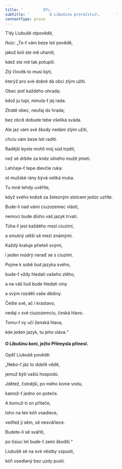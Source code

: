 ```yaml
---
title: '         IV\.       '
subtitle: '         O Libušinu proročství\.       '
contentType: prose
---
```


<section>

T’dy Liubušě otpovědě,

řkúc: „To-ť vám beze lsti povědě,

jakož koli ste mě uhanili,

kdež ste mě tak potupili.

Zlý člověk to musí býti,

kterýž pro své dobré dá obci zlým užiti.

Obec jesť každého ohrada;

kdož ju tupí, minula-ť jej rada.

Ztratě obec, neufaj do hrada;

bez obcě dobude tebe všeliká sváda.

Ale jaz vám své škody nedám zlým užiti,

chciu vám beze lsti raditi.

Radější byste mohli mój súd trpěti,

než sě drbíte za kněz silného mužě jmieti.

Lehčeje-ť tepe dievčie ruka:

ot mužské rány bývá veliká muka.

Tu mně tehdy uvěříte,

když svého knězě za železným stolcem jedúc uzříte.

Bude-li nad vámi ciuzozemec vlásti,

nemoci bude dlúho váš jazyk trvati.

Túha-ť jest každého mezi ciuzími,

a smutný utěší sě mezi známými.

Každý kraluje přieteli svými,

i jeden múdrý neraď se s ciuzími.

Pojme k sobě liud jazyka svého,

bude-ť vždy hledati vašeho zlého,

a na váš liud bude hledati viny

a svým rozdělí vaše dědiny.

Češte své, ač i krastavo,

nedaj v své ciuzozemciu, česká hlavo.

Tomu-ť vy učí ženská hlava,

kde jeden jazyk, tu jeho sláva.“

#### O Libušinu koni, ježto Přěmysla přinesl.

Opěť Liubušě povědě:

„Nebo-ť jáz to dobřě vědě,

jemuž býti vašiú hospodú.

Jdětež, čstnější, po mého konie vodu,

kamož-ť jedno on poteče.

A komuž-ti on přiteče,

toho na ten kóň vsadiece,

veďtež ji sěm, sě nesvářiece.

Budete-li sě svářiti,

po tisiuc let bude-ť zemi škoditi.“

Liubušě sě na své věstby vzpusti,

kóň osedlaný bez uzdy pusti.

</section>
